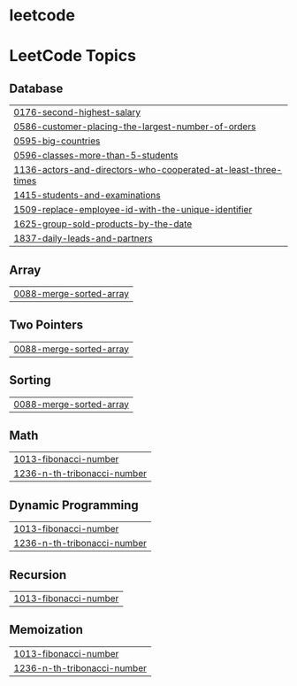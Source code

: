 # leetcode

<!---LeetCode Topics Start-->
# LeetCode Topics
## Database
|  |
| ------- |
| [0176-second-highest-salary](https://github.com/raja2508200/leetcode/tree/master/0176-second-highest-salary) |
| [0586-customer-placing-the-largest-number-of-orders](https://github.com/raja2508200/leetcode/tree/master/0586-customer-placing-the-largest-number-of-orders) |
| [0595-big-countries](https://github.com/raja2508200/leetcode/tree/master/0595-big-countries) |
| [0596-classes-more-than-5-students](https://github.com/raja2508200/leetcode/tree/master/0596-classes-more-than-5-students) |
| [1136-actors-and-directors-who-cooperated-at-least-three-times](https://github.com/raja2508200/leetcode/tree/master/1136-actors-and-directors-who-cooperated-at-least-three-times) |
| [1415-students-and-examinations](https://github.com/raja2508200/leetcode/tree/master/1415-students-and-examinations) |
| [1509-replace-employee-id-with-the-unique-identifier](https://github.com/raja2508200/leetcode/tree/master/1509-replace-employee-id-with-the-unique-identifier) |
| [1625-group-sold-products-by-the-date](https://github.com/raja2508200/leetcode/tree/master/1625-group-sold-products-by-the-date) |
| [1837-daily-leads-and-partners](https://github.com/raja2508200/leetcode/tree/master/1837-daily-leads-and-partners) |
## Array
|  |
| ------- |
| [0088-merge-sorted-array](https://github.com/raja2508200/leetcode/tree/master/0088-merge-sorted-array) |
## Two Pointers
|  |
| ------- |
| [0088-merge-sorted-array](https://github.com/raja2508200/leetcode/tree/master/0088-merge-sorted-array) |
## Sorting
|  |
| ------- |
| [0088-merge-sorted-array](https://github.com/raja2508200/leetcode/tree/master/0088-merge-sorted-array) |
## Math
|  |
| ------- |
| [1013-fibonacci-number](https://github.com/raja2508200/leetcode/tree/master/1013-fibonacci-number) |
| [1236-n-th-tribonacci-number](https://github.com/raja2508200/leetcode/tree/master/1236-n-th-tribonacci-number) |
## Dynamic Programming
|  |
| ------- |
| [1013-fibonacci-number](https://github.com/raja2508200/leetcode/tree/master/1013-fibonacci-number) |
| [1236-n-th-tribonacci-number](https://github.com/raja2508200/leetcode/tree/master/1236-n-th-tribonacci-number) |
## Recursion
|  |
| ------- |
| [1013-fibonacci-number](https://github.com/raja2508200/leetcode/tree/master/1013-fibonacci-number) |
## Memoization
|  |
| ------- |
| [1013-fibonacci-number](https://github.com/raja2508200/leetcode/tree/master/1013-fibonacci-number) |
| [1236-n-th-tribonacci-number](https://github.com/raja2508200/leetcode/tree/master/1236-n-th-tribonacci-number) |
<!---LeetCode Topics End-->